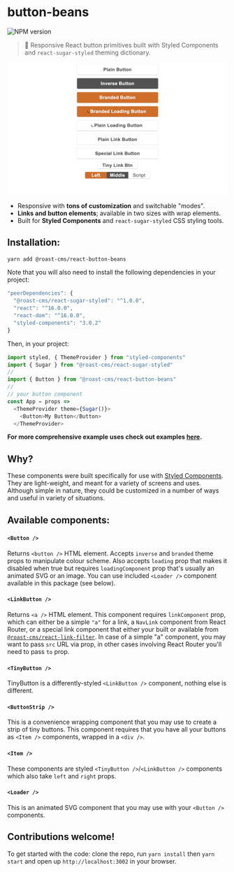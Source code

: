 # button-beans
![NPM version](https://badge.fury.io/js/%40roast-cms%2Freact-button-beans.svg)
> 🍇 Responsive React button primitives built with Styled Components and `react-sugar-styled` theming dictionary.

![demo](/graphics/demo.gif?raw=true)

- Responsive with **tons of customization** and switchable "modes".
- **Links and button elements**; available in two sizes with wrap elements.
- Built for **Styled Components** and `react-sugar-styled` CSS styling tools.

## Installation:
```
yarn add @roast-cms/react-button-beans
```
Note that you will also need to install the following dependencies in your project:
```javascript
"peerDependencies": {
  "@roast-cms/react-sugar-styled": "^1.0.0",
  "react": "^16.0.0",
  "react-dom": "^16.0.0",
  "styled-components": "3.0.2"
}
```

Then, in your project:
```javascript
import styled, { ThemeProvider } from "styled-components"
import { Sugar } from "@roast-cms/react-sugar-styled"
//
import { Button } from "@roast-cms/react-button-beans"
//
// your button component
const App = props =>
  <ThemeProvider theme={Sugar()}>
    <Button>My Button</Button>
  </ThemeProvider>
```
**For more comprehensive example uses check out examples [here](/examples/index.js).**

## Why?
These components were built specifically for use with [Styled Components](https://github.com/styled-components/styled-components). They are light-weight, and meant for a variety of screens and uses. Although simple in nature, they could be customized in a number of ways and useful in variety of situations.

## Available components:
#### `<Button />`
Returns `<button />` HTML element. Accepts `inverse` and `branded` theme props to manipulate colour scheme. Also accepts `loading` prop that makes it disabled when true but requires `loadingComponent` prop that's usually an animated SVG or an image. You can use included `<Loader />` component available in this package (see below).
#### `<LinkButton />`
Returns `<a />` HTML element. This component requires `linkComponent` prop, which can either be a simple `"a"` for a link, a `NavLink` component from React Router, or a special link component that either your built or available from [`@roast-cms/react-link-filter`](https://github.com/roast-cms/react-link-filter). In case of a simple "a" component, you may want to pass `src` URL via prop, in other cases involving React Router you'll need to pass `to` prop.
#### `<TinyButton />`
TinyButton is a differently-styled `<LinkButton />` component, nothing else is different.
#### `<ButtonStrip />`
This is a convenience wrapping component that you may use to create a strip of tiny buttons. This component requires that you have all your buttons as `<Item />` components, wrapped in a `<div />`.
#### `<Item />`
These components are styled `<TinyButton />`/`<LinkButton />` components which also take `left` and `right` props.
#### `<Loader />`
This is an animated SVG component that you may use with your `<Button />` components.

## Contributions welcome!
To get started with the code: clone the repo, run `yarn install` then `yarn start` and open up `http://localhost:3002` in your browser.
